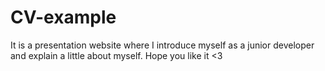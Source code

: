 # CV-example
It is a presentation website where I introduce myself as a junior developer and explain a little about myself. Hope you like it &lt;3
